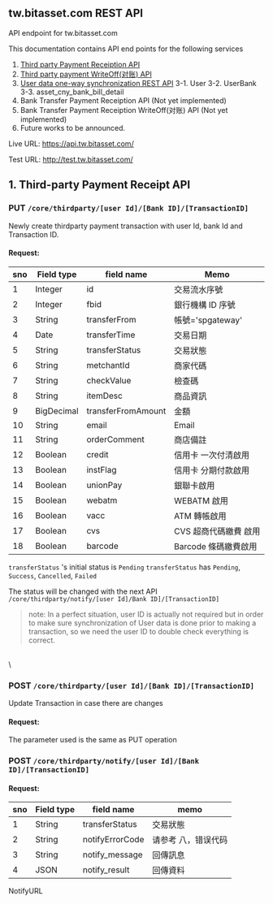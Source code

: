 ## tw.bitasset.com REST API

API endpoint for tw.bitasset.com

This documentation contains API end points for the following services

1.  [Third party Payment Receiption API](#head1)
2.  [Third party payment WriteOff(对账) API](#head2)
3.  [User data one-way synchronization REST API](#head3)
3-1.  User
3-2.  UserBank
3-3.  asset_cny_bank_bill_detail
4.  Bank Transfer Payment Receiption API (Not yet implemented)
5.  Bank Transfer Payment Receiption WriteOff(对账) API (Not yet implemented)
6.  Future works to be announced.

Live URL:
https://api.tw.bitasset.com/

Test URL:
http://test.tw.bitasset.com/

## <a name="head1"></a>1. Third-party Payment Receipt API

### PUT `/core/thirdparty/[user Id]/[Bank ID]/[TransactionID]`

Newly create thirdparty payment transaction with user Id, bank Id and Transaction ID.

#### Request:

| sno | Field type | field name         | Memo                  |
|-----|------------|--------------------|-----------------------|
| 1   | Integer    | id                 | 交易流水序號          |
| 2   | Integer    | fbid               | 銀行機構 ID 序號      |
| 3   | String     | transferFrom       | 帳號='spgateway'      |
| 4   | Date       | transferTime       | 交易日期              |
| 5   | String     | transferStatus     | 交易狀態              |
| 6   | String     | metchantId         | 商家代碼              |
| 7   | String     | checkValue         | 檢查碼                |
| 8   | String     | itemDesc           | 商品資訊              |
| 9   | BigDecimal | transferFromAmount | 金額                  |
| 10  | String     | email              | Email                 |
| 11  | String     | orderComment       | 商店備註              |
| 12  | Boolean    | credit             | 信用卡 一次付清啟用   |
| 13  | Boolean    | instFlag           | 信用卡 分期付款啟用   |
| 14  | Boolean    | unionPay           | 銀聯卡啟用            |
| 15  | Boolean    | webatm             | WEBATM 啟用           |
| 16  | Boolean    | vacc               | ATM 轉帳啟用          |
| 17  | Boolean    | cvs                | CVS 超商代碼繳費 啟用 |
| 18  | Boolean    | barcode            | Barcode 條碼繳費啟用  |

`transferStatus` 's initial status is `Pending`
`transferStatus` has `Pending`, `Success`, `Cancelled`, `Failed`

The status will be changed with the next API `/core/thirdparty/notify/[user Id]/Bank ID]/[TransactionID]`


> note:
> In a perfect situation, user ID is actually not required but in order to make sure synchronization of User data is done prior to making a transaction, so we need the user ID to double check everything is correct.


\
\
### POST `/core/thirdparty/[user Id]/[Bank ID]/[TransactionID]`

Update Transaction in case there are changes

#### Request:
The parameter used is the same as PUT operation


### POST `/core/thirdparty/notify/[user Id]/[Bank ID]/[TransactionID]`

#### Request:
| sno | Field type | field name      |  memo               |
|-----|------------|-----------------|---------------------|
| 1   | String     | transferStatus  | 交易狀態            |
| 2   | String     | notifyErrorCode | 请参考 八，错误代码 |
| 3   | String     | notify_message  | 回傳訊息            |
| 4   | JSON       | notify_result   | 回傳資料            |




NotifyURL



```sss
```
